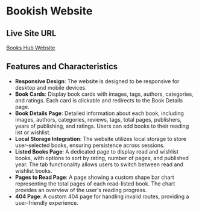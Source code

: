 # Bookish Website

## Live Site URL
[Books Hub Website](https://www.example.com)

## Features and Characteristics
- **Responsive Design**: The website is designed to be responsive for desktop and mobile devices.
- **Book Cards**: Display book cards with images, tags, authors, categories, and ratings. Each card is clickable and redirects to the Book Details page.
- **Book Details Page**: Detailed information about each book, including images, authors, categories, reviews, tags, total pages, publishers, years of publishing, and ratings. Users can add books to their reading list or wishlist.
- **Local Storage Integration**: The website utilizes local storage to store user-selected books, ensuring persistence across sessions.
- **Listed Books Page**: A dedicated page to display read and wishlist books, with options to sort by rating, number of pages, and published year. The tab functionality allows users to switch between read and wishlist books.
- **Pages to Read Page**: A page showing a custom shape bar chart representing the total pages of each read-listed book. The chart provides an overview of the user's reading progress.
- **404 Page**: A custom 404 page for handling invalid routes, providing a user-friendly experience.

